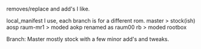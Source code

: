removes/replace and add's I like.

local_manifest I use, each branch is for a different rom.
master > stock(ish) aosp
raum-mr1 > moded aokp renamed as raum00
rb > moded rootbox

Branch: Master
mostly stock with a few minor add's and tweaks.
